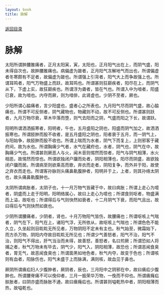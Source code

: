 ```yaml
---
layout: book
title: 脉解
---
```


[返回目录](./)

# 脉解

太阳所谓肿腰脽痛者，正月太阳寅，寅，太阳也，正月阳气出在上，而阴气盛，阳未得自次也，故肿腰脽痛也。病偏虚为跛者，正月阳气冻解地气而出也，所谓偏虚者冬寒颇有不足者，故偏虚为跛也。所谓强上引背者，阳气大上而争故强上也。所谓耳鸣者，阳气万物盛上而跃，故耳鸣也。所谓甚则狂巅疾者，阳尽在上，而阴气从下，下虚上实，故狂巅疾也。所谓浮为聋者，皆在气也。所谓入中为喑者，阳盛已衰，故为喑也。内夺而厥，则为喑俳，此肾虚也。少阴不至者，厥也。

少阳所谓心脇痛者，言少阳盛也，盛者心之所表也。九月阳气尽而阴气盛，故心脇痛也，所谓不可反侧者，阴气藏物也，物藏则不动，故不可反侧也。所谓甚则跃者，九月万物尽衰，草木毕落而堕，则气去阳而之阴，气盛而阳之下长，故谓跃。

阳明所谓洒洒振寒者，阳明者，午也，五月盛阳之阴也，阳盛而阴气加之，故洒洒振寒也。所谓胫肿而股不收者，是五月盛阳之阴也，阳者衰于五月，而一阴气上，与阳始争，故胫肿而股不收也。所谓上喘而为水者，阴气下而复上，上则邪客于藏府间，故为水也。所谓胸痛少气者，水气在藏府也，水者，阴气也，阴气在中，故胸痛少气也。所谓甚则厥恶人与火，闻木音则惕然而惊者，阳气与阴气相薄，水火相恶，故惕然而惊也。所谓欲独闭户牖而处者，阴阳相薄也，阳尽而阴盛，故欲独闭户牖而居。所谓病至则欲乘高而歌，弃衣而走者，阴阳复争，而外并于阳，故使之弃衣而走也。所谓客孙脉则头痛鼻鼽腹肿者，阳明并于上，上者，则其孙络太阴也，故头痛鼻鼽腹肿也。

太阴所谓病胀者，太阴子也，十一月万物气皆藏于中，故曰病胀；所谓上走心为噫者，阴盛而上走于阳明，阳明络属心，故曰上走心为噫也；所谓食则呕者，物盛满而上溢，故呕也；所谓得后与气则快然如衰者，十二月阴气下衰，而阳气且出，故曰得后与气则快然如衰也。

少阴所谓腰痛者，少阴者，肾也，十月万物阳气皆伤，故腰痛也；所谓呕咳上气喘者，阴气在下，阳气在上，诸阳气浮，无所依从，故呕咳上气喘也；所谓色色不能久立，久坐起则目䀮䀮无所见者，万物阴阳不定未有主也。秋气始至，微霜始下，而方杀万物，阴阳内夺故目䀮䀮无所见也；所谓少气善怒者，阳气不治，阳气不治，则阳气不得出，肝气当治而未得，故善怒，善怒者，名曰煎厥；所谓恐如人将捕之者，秋气万物未有毕去，阴气少，阳气入，阴阳相薄，故恐也；所谓恶闻食臭者，胃无气，故恶闻食臭也；所谓面黑如地色者，秋气内夺，故变于色也；所谓咳则有血者，阳脉伤也，阳气未盛于上而脉满，满则咳，故血见于鼻也。

厥阴所谓㿉疝妇人少腹肿者，厥阴者，辰也，三月阳中之阴邪在中，故曰㿉疝少腹肿也。所谓腰脊痛不可以俛仰者，三月一振荣华万物，一俛而不仰也。所谓㿉癃疝肤胀者，曰阴亦盛而脉胀不通，故曰㿉癃疝也。所谓甚则嗌乾热中者，阴阳相薄而热，故嗌乾也。

